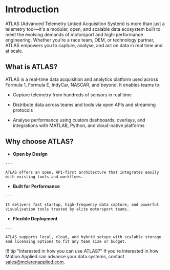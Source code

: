 # Introduction

ATLAS (Advanced Telemetry Linked Acquisition System) is more than just a telemetry tool—it's a modular, open, and scalable data ecosystem built to meet the evolving demands of motorsport and high-performance engineering. Whether you're a race team, OEM, or technology partner, ATLAS empowers you to capture, analyse, and act on data in real time and at scale.

## What is ATLAS?

ATLAS is a real-time data acquisition and analytics platform used across Formula 1, Formula E, IndyCar, NASCAR, and beyond. It enables teams to:

- Capture telemetry from hundreds of sensors in real time

- Distribute data across teams and tools via open APIs and streaming protocols

- Analyse performance using custom dashboards, overlays, and integrations with MATLAB, Python, and cloud-native platforms

## Why choose ATLAS?

<div class="grid cards" markdown>

-    __Open by Design__

    ---

    ATLAS offers an open, API-first architecture that integrates easily with existing tools and workflows.

-    __Built for Performance__

    ---

    It delivers fast startup, high-frequency data capture, and powerful visualisation tools trusted by elite motorsport teams.

-    __Flexible Deployment__

    ---

    ATLAS supports local, cloud, and hybrid setups with scalable storage and licensing options to fit any team size or budget.

</div>


!!! tip "Interested in how you can use ATLAS?"
    If you're interested in how Motion Applied can advance your data systems, contact [sales@mclarenapplied.com](mailto:sales@mclarenapplied.com).
